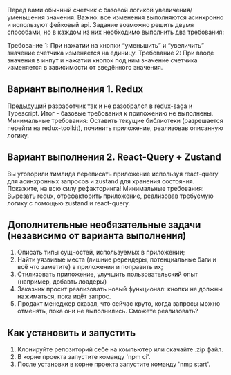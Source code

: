 Перед вами обычный счетчик с базовой логикой увеличения/уменьшения значения.
Важно: все изменения выполняются асинхронно и используют фейковый api.
Задание возможно решить двумя способами, но в каждом из них необходимо выполнить два требования:

Требование 1: При нажатии на кнопки “уменьшить” и “увеличить” значение счетчика изменяется на единицу.
Требование 2: При вводе значения в инпут и нажатии кнопок под ним значение счетчика изменяется в зависимости от введённого значения.

## Вариант выполнения 1. Redux
Предыдущий разработчик так и не разобрался в redux-saga и Typescript. Итог - базовые требования к приложению не выполнены.
Минимальные требования: Оставить текущие библиотеки (разрешается перейти на redux-toolkit), починить приложение, реализовав описанную логику.

## Вариант выполнения 2. React-Query + Zustand
Вы уговорили тимлида переписать приложение используя react-query для асинхронных запросов и zustand для хранения состояния.
Покажите, на всю силу рефакторинга!
Минимальные требования: Вырезать redux, отрефакторить приложение, реализовав требуемую логику с помощью zustand и react-query.
 
## Дополнительные необязательные задачи (независимо от варианта выполнения)
1. Описать типы сущностей, используемых в приложении;
2. Найти уязвивые места (лишние ререндеры, потенциальные баги и всё что заметите) в приложении и поправить их;
3. Стилизовать приложение, улучшить пользовательский опыт (например, добавть лоадеры)
4. Заказчик просит реализовать новый функционал: кнопки не должны нажиматься, пока идёт запрос.
5. Продакт менеджер сказал, что сейчас круто, когда запросы можно отменять, пока они не выполнились. Сможете реализовать?

## Как установить и запустить
1. Клонируйте репозиторий себе на компьютер или скачайте .zip файл.
2. В корне проекта запустите команду 'npm ci'.
3. После установки в корне проекта запустите команду 'nmp start'.